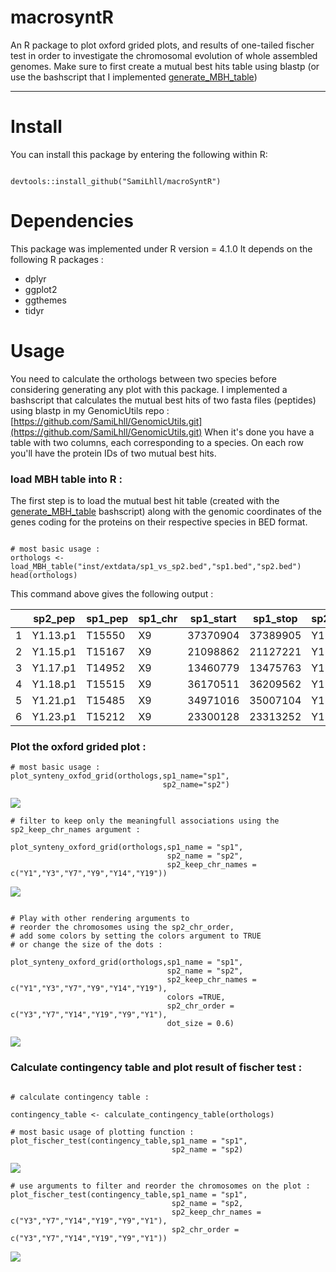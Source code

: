 # macrosyntR
An R package to plot oxford grided plots, and results of one-tailed fischer test
in order to investigate the chromosomal evolution of whole assembled genomes.
Make sure to first create a mutual best hits table using blastp (or use the bashscript that I implemented [generate_MBH_table](https://github.com/SamiLhll/GenomicUtils/blob/a8803782f64c7ff31f0723d9e11f8f7d1a57e907/MacroSynteny/Generate_blastp_MBH))

-----------------------------------------------------------------------   

# Install

You can install this package by entering the following within R:

```{r}

devtools::install_github("SamiLhll/macroSyntR")

```

# Dependencies

This package was implemented under R version = 4.1.0
It depends on the following R packages :   
- dplyr  
- ggplot2   
- ggthemes   
- tidyr

# Usage

You need to calculate the orthologs between two species before considering generating any plot with this package.
I implemented a bashscript that calculates the mutual best hits of two fasta files (peptides) using blastp in my GenomicUtils repo :
[https://github.com/SamiLhll/GenomicUtils.git](https://github.com/SamiLhll/GenomicUtils.git)
When it's done you have a table with two columns, each corresponding to a species. On each row you'll have the protein IDs of two mutual best hits. 

### load MBH table into R :

The first step is to load the mutual best hit table (created with the [generate_MBH_table](https://github.com/SamiLhll/GenomicUtils/blob/a8803782f64c7ff31f0723d9e11f8f7d1a57e907/MacroSynteny/Generate_blastp_MBH) bashscript) along with the genomic coordinates of the genes coding for the proteins on their respective species in BED format.

```{r}

# most basic usage :
orthologs <- load_MBH_table("inst/extdata/sp1_vs_sp2.bed","sp1.bed","sp2.bed")
head(orthologs)

```

This command above gives the following output :


|   |sp2_pep | sp1_pep | sp1_chr | sp1_start | sp1_stop | sp2_chr | sp2_start | sp2_stop | sp1_index | sp2_index |
|---|--------|---------|---------|-----------|----------|---------|-----------|----------|-----------|-----------|
| 1 |Y1.13.p1|  T15550 |     X9  |37370904   |37389905  |    Y1   |  94074    |98562     | 1780      |   1       |
| 2 |Y1.15.p1|  T15167 |     X9  |21098862   |21127221  |    Y1   | 100166    |108471    |  1679     |    2      |
| 3 |Y1.17.p1|  T14952 |     X9  |13460779   |13475763  |    Y1   | 113555    |116613    |  1623     |    3      |
| 4 |Y1.18.p1|  T15515 |     X9  |36170511   |36209562  |    Y1   | 116920    |146404    |  1766     |    4      |
| 5 |Y1.21.p1|  T15485 |     X9  |34971016   |35007104  |    Y1   | 154209    |168520    |  1757     |    5      |
| 6 |Y1.23.p1|  T15212 |     X9  |23300128   |23313252  |    Y1   | 170863    |175425    |  1696     |    6      |

### Plot the oxford grided plot :

```{r}
# most basic usage :
plot_synteny_oxfod_grid(orthologs,sp1_name="sp1",
                                  sp2_name="sp2")

```

![](inst/img/Rplot1.png)


```{r}
# filter to keep only the meaningfull associations using the sp2_keep_chr_names argument :

plot_synteny_oxford_grid(orthologs,sp1_name = "sp1",
                                   sp2_name = "sp2",
                                   sp2_keep_chr_names = c("Y1","Y3","Y7","Y9","Y14","Y19"))

```

![](inst/img/Rplot2.png)


```{r}

# Play with other rendering arguments to 
# reorder the chromosomes using the sp2_chr_order, 
# add some colors by setting the colors argument to TRUE
# or change the size of the dots : 

plot_synteny_oxford_grid(orthologs,sp1_name = "sp1",
                                   sp2_name = "sp2",
                                   sp2_keep_chr_names = c("Y1","Y3","Y7","Y9","Y14","Y19"),
                                   colors =TRUE,
                                   sp2_chr_order = c("Y3","Y7","Y14","Y19","Y9","Y1"),
                                   dot_size = 0.6)

```

![](inst/img/Rplot3.png)

### Calculate contingency table and plot result of fischer test :

```{r}

# calculate contingency table :

contingency_table <- calculate_contingency_table(orthologs)

# most basic usage of plotting function :
plot_fischer_test(contingency_table,sp1_name = "sp1",
                                    sp2_name = "sp2)

```
![](inst/img/Rplot4.png)

```{r}
# use arguments to filter and reorder the chromosomes on the plot :
plot_fischer_test(contingency_table,sp1_name = "sp1",
                                    sp2_name = "sp2,
                                    sp2_keep_chr_names = c("Y3","Y7","Y14","Y19","Y9","Y1"),
                                    sp2_chr_order = c("Y3","Y7","Y14","Y19","Y9","Y1"))

```

![](inst/img/Rplot5.png)

